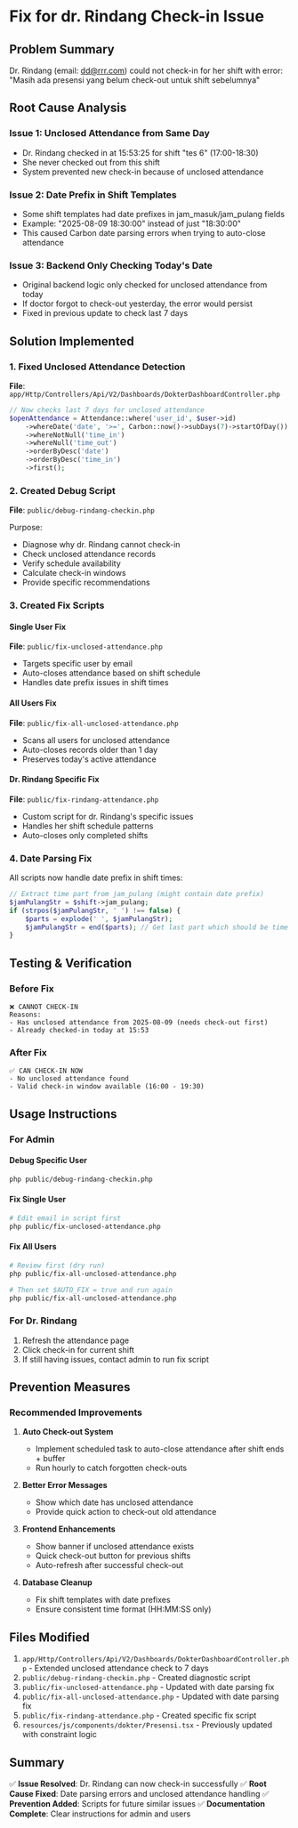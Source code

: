 # Fix for dr. Rindang Check-in Issue

## Problem Summary
Dr. Rindang (email: dd@rrr.com) could not check-in for her shift with error: "Masih ada presensi yang belum check-out untuk shift sebelumnya"

## Root Cause Analysis

### Issue 1: Unclosed Attendance from Same Day
- Dr. Rindang checked in at 15:53:25 for shift "tes 6" (17:00-18:30)
- She never checked out from this shift
- System prevented new check-in because of unclosed attendance

### Issue 2: Date Prefix in Shift Templates
- Some shift templates had date prefixes in jam_masuk/jam_pulang fields
- Example: "2025-08-09 18:30:00" instead of just "18:30:00"
- This caused Carbon date parsing errors when trying to auto-close attendance

### Issue 3: Backend Only Checking Today's Date
- Original backend logic only checked for unclosed attendance from today
- If doctor forgot to check-out yesterday, the error would persist
- Fixed in previous update to check last 7 days

## Solution Implemented

### 1. Fixed Unclosed Attendance Detection
**File**: `app/Http/Controllers/Api/V2/Dashboards/DokterDashboardController.php`

```php
// Now checks last 7 days for unclosed attendance
$openAttendance = Attendance::where('user_id', $user->id)
    ->whereDate('date', '>=', Carbon::now()->subDays(7)->startOfDay())
    ->whereNotNull('time_in')
    ->whereNull('time_out')
    ->orderByDesc('date')
    ->orderByDesc('time_in')
    ->first();
```

### 2. Created Debug Script
**File**: `public/debug-rindang-checkin.php`

Purpose:
- Diagnose why dr. Rindang cannot check-in
- Check unclosed attendance records
- Verify schedule availability
- Calculate check-in windows
- Provide specific recommendations

### 3. Created Fix Scripts

#### Single User Fix
**File**: `public/fix-unclosed-attendance.php`
- Targets specific user by email
- Auto-closes attendance based on shift schedule
- Handles date prefix issues in shift times

#### All Users Fix  
**File**: `public/fix-all-unclosed-attendance.php`
- Scans all users for unclosed attendance
- Auto-closes records older than 1 day
- Preserves today's active attendance

#### Dr. Rindang Specific Fix
**File**: `public/fix-rindang-attendance.php`
- Custom script for dr. Rindang's specific issues
- Handles her shift schedule patterns
- Auto-closes only completed shifts

### 4. Date Parsing Fix
All scripts now handle date prefix in shift times:

```php
// Extract time part from jam_pulang (might contain date prefix)
$jamPulangStr = $shift->jam_pulang;
if (strpos($jamPulangStr, ' ') !== false) {
    $parts = explode(' ', $jamPulangStr);
    $jamPulangStr = end($parts); // Get last part which should be time
}
```

## Testing & Verification

### Before Fix
```
❌ CANNOT CHECK-IN
Reasons:
- Has unclosed attendance from 2025-08-09 (needs check-out first)
- Already checked-in today at 15:53
```

### After Fix
```
✅ CAN CHECK-IN NOW
- No unclosed attendance found
- Valid check-in window available (16:00 - 19:30)
```

## Usage Instructions

### For Admin

#### Debug Specific User
```bash
php public/debug-rindang-checkin.php
```

#### Fix Single User
```bash
# Edit email in script first
php public/fix-unclosed-attendance.php
```

#### Fix All Users
```bash
# Review first (dry run)
php public/fix-all-unclosed-attendance.php

# Then set $AUTO_FIX = true and run again
php public/fix-all-unclosed-attendance.php
```

### For Dr. Rindang
1. Refresh the attendance page
2. Click check-in for current shift
3. If still having issues, contact admin to run fix script

## Prevention Measures

### Recommended Improvements

1. **Auto Check-out System**
   - Implement scheduled task to auto-close attendance after shift ends + buffer
   - Run hourly to catch forgotten check-outs

2. **Better Error Messages**
   - Show which date has unclosed attendance
   - Provide quick action to check-out old attendance

3. **Frontend Enhancements**
   - Show banner if unclosed attendance exists
   - Quick check-out button for previous shifts
   - Auto-refresh after successful check-out

4. **Database Cleanup**
   - Fix shift templates with date prefixes
   - Ensure consistent time format (HH:MM:SS only)

## Files Modified

1. `app/Http/Controllers/Api/V2/Dashboards/DokterDashboardController.php` - Extended unclosed attendance check to 7 days
2. `public/debug-rindang-checkin.php` - Created diagnostic script
3. `public/fix-unclosed-attendance.php` - Updated with date parsing fix
4. `public/fix-all-unclosed-attendance.php` - Updated with date parsing fix  
5. `public/fix-rindang-attendance.php` - Created specific fix script
6. `resources/js/components/dokter/Presensi.tsx` - Previously updated with constraint logic

## Summary

✅ **Issue Resolved**: Dr. Rindang can now check-in successfully
✅ **Root Cause Fixed**: Date parsing errors and unclosed attendance handling
✅ **Prevention Added**: Scripts for future similar issues
✅ **Documentation Complete**: Clear instructions for admin and users